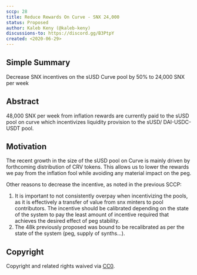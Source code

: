 ```yaml
---
sccp: 28
title: Reduce Rewards On Curve - SNX 24,000
status: Proposed
author: Kaleb Keny (@kaleb-keny)
discussions-to: https://discord.gg/B3PtpY
created: <2020-06-29>
---
```


## Simple Summary
<!--"If you can't explain it simply, you don't understand it well enough." Provide a simplified and layman-accessible explanation of the SCCP.-->
Decrease SNX incentives on the sUSD Curve pool by 50% to 24,000 SNX per week

## Abstract
<!--A short (~200 word) description of the variable change proposed.-->
48,000 SNX per week from inflation rewards are currently paid to the sUSD pool on curve which incentivizes liquidity provision to the sUSD/ DAI-USDC-USDT pool.

## Motivation
<!--The motivation is critical for SCCPs that want to update variables within Synthetix. It should clearly explain why the existing variable is not incentive aligned. SCCP submissions without sufficient motivation may be rejected outright.-->
The recent growth in the size of the sUSD pool on Curve is mainly driven by forthcoming distribution of CRV tokens. This allows us to lower the rewards we pay from the inflation fool while avoiding any material impact on the peg.

Other reasons to decrease the incentive, as noted in the previous SCCP:
1) It is important to not consistently overpay when incentivizing the pools, as it is effectively a transfer of value from snx minters to pool contributors. The incentive should be calibrated depending on the state of the system to pay the least amount of incentive required that achieves the desired effect of peg stability.
2) The 48k previously proposed was bound to be recalibrated as per the state of the system (peg, supply of synths...).

## Copyright
Copyright and related rights waived via [CC0](https://creativecommons.org/publicdomain/zero/1.0/).
